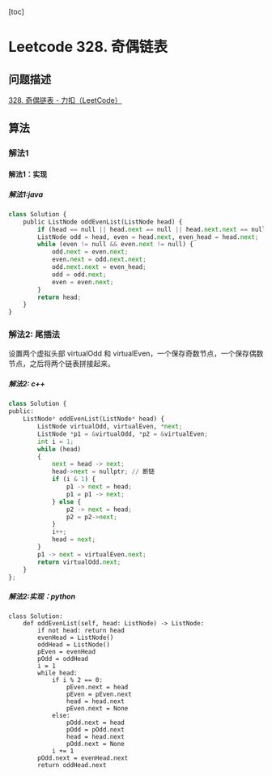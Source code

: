 
[toc]

# Leetcode 328. 奇偶链表

## 问题描述

[328. 奇偶链表 - 力扣（LeetCode）](https://leetcode-cn.com/problems/odd-even-linked-list/)

## 算法

### 解法1

#### 解法1：实现

##### 解法1:java

```py
class Solution {
    public ListNode oddEvenList(ListNode head) {
        if (head == null || head.next == null || head.next.next == null) return head;
        ListNode odd = head, even = head.next, even_head = head.next;
        while (even != null && even.next != null) {
            odd.next = even.next;
            even.next = odd.next.next;
            odd.next.next = even_head;
            odd = odd.next;
            even = even.next;
        }
        return head;
    }
}
```

### 解法2: 尾插法

设置两个虚拟头部 virtualOdd 和 virtualEven，一个保存奇数节点，一个保存偶数节点，之后将两个链表拼接起来。

##### 解法2: c++

```py
class Solution {
public:
    ListNode* oddEvenList(ListNode* head) {
        ListNode virtualOdd, virtualEven, *next;
        ListNode *p1 = &virtualOdd, *p2 = &virtualEven;
        int i = 1;
        while (head)
        {
            next = head -> next;
            head->next = nullptr; // 断链
            if (i & 1) {
                p1 -> next = head;
                p1 = p1 -> next;
            } else {
                p2 -> next = head;
                p2 = p2->next;
            }
            i++;
            head = next;
        }
        p1 -> next = virtualEven.next;
        return virtualOdd.next;
    }
};
```

##### 解法2:实现：python

```
class Solution:
    def oddEvenList(self, head: ListNode) -> ListNode:
        if not head: return head
        evenHead = ListNode()
        oddHead = ListNode()
        pEven = evenHead
        pOdd = oddHead
        i = 1
        while head:
            if i % 2 == 0:
                pEven.next = head
                pEven = pEven.next
                head = head.next
                pEven.next = None
            else:
                pOdd.next = head
                pOdd = pOdd.next
                head = head.next
                pOdd.next = None
            i += 1
        pOdd.next = evenHead.next
        return oddHead.next
```